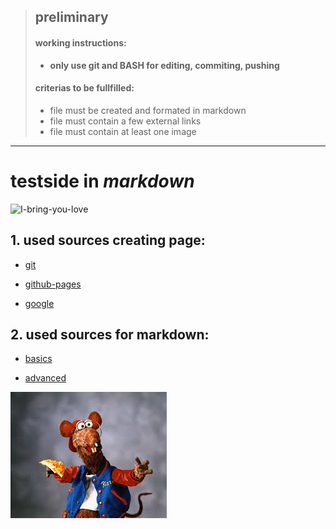 > ## preliminary
> 
> #### working instructions:
>
> * **only use git and BASH for editing, commiting, pushing**
> 
> #### criterias to be fullfilled:
>
> * file must be created and formated in markdown
> * file must contain a few external links
> * file must contain at least one image




--------------------------------------------------------------------------



# testside in _markdown_

![I-bring-you-love](https://user-images.githubusercontent.com/71644352/94336790-07676900-ffe6-11ea-8eb0-ae06f6d560da.png)


## 1. used sources creating page:
* [git](https://github.com/taitruong/git-started)

* [github-pages](https://pages.github.com/)

* [google](http://www.google.com)

## 2. used sources for markdown:
* [basics](https://www.markdownguide.org/basic-syntax/)

* [advanced](https://guides.github.com/features/mastering-markdown/)



![rizzo](https://github.com/KlugeCh/KlugeCh.github.io/blob/master/Rizzo.jpg)



